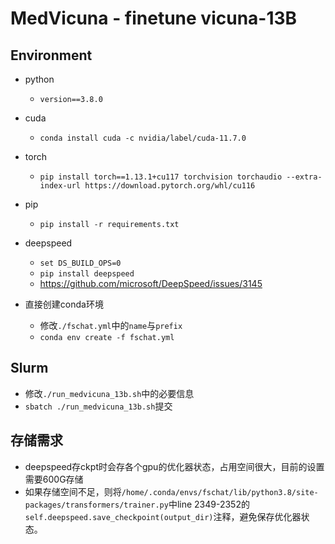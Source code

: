 # MedVicuna - finetune vicuna-13B

## Environment

* python
  - ```version==3.8.0```

* cuda
  - ```conda install cuda -c nvidia/label/cuda-11.7.0```

* torch
  - ```pip install torch==1.13.1+cu117 torchvision torchaudio --extra-index-url https://download.pytorch.org/whl/cu116```

* pip
  - ```pip install -r requirements.txt``` 

* deepspeed
  - ```set DS_BUILD_OPS=0```
  - ```pip install deepspeed```
  - https://github.com/microsoft/DeepSpeed/issues/3145

* 直接创建conda环境
  - 修改```./fschat.yml```中的```name```与```prefix```
  - ```conda env create -f fschat.yml```

## Slurm

  - 修改```./run_medvicuna_13b.sh```中的必要信息
  - ```sbatch ./run_medvicuna_13b.sh```提交

## 存储需求
  * deepspeed存ckpt时会存各个gpu的优化器状态，占用空间很大，目前的设置需要600G存储
  * 如果存储空间不足，则将```/home/.conda/envs/fschat/lib/python3.8/site-packages/transformers/trainer.py```中line 2349-2352的```self.deepspeed.save_checkpoint(output_dir)```注释，避免保存优化器状态。


